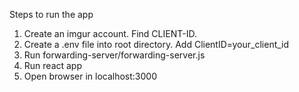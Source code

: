 Steps to run the app

1. Create an imgur account. Find CLIENT-ID.
2. Create a .env file into root directory. Add ClientID=your_client_id 
3. Run forwarding-server/forwarding-server.js
4. Run react app
5. Open browser in localhost:3000

